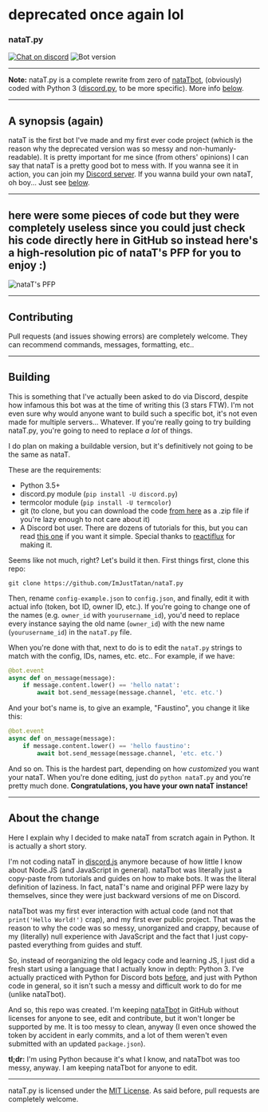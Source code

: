# deprecated once again lol

### nataT.py

[![Chat on discord](https://img.shields.io/badge/chat-on%20discord-blue.svg "Tatan's server")](https://discord.gg/sUBbBvx) ![Bot version](https://img.shields.io/badge/version-v0.3-brightgreen.svg "Bot version")

***

**Note:** nataT.py is a complete rewrite from zero of [nataTbot](https://github.com/ImJustTatan/nataTbot), (obviously) coded with Python 3 ([discord.py](https://github.com/Rapptz/discord.py), to be more specific). More info [below](#about-the-change).

---

## A synopsis (again)

nataT is the first bot I've made and my first ever code project (which is the reason why the deprecated version was so messy and non-humanly-readable). It is pretty important for me since (from others' opinions) I can say that nataT is a pretty good bot to mess with. If you wanna see it in action, you can join my [Discord server](https://discord.gg/sUBbBvx). If you wanna build your own nataT, oh boy... Just see [below](#building).

---

## here were some pieces of code but they were completely useless since you could just check his code directly here in GitHub so instead here's a high-resolution pic of nataT's PFP for you to enjoy :)

![nataT's PFP](https://cdn.discordapp.com/attachments/290169252881629187/297845711847030784/Natat.png "PFP made by Vertecks.")

---

## Contributing

Pull requests (and issues showing errors) are completely welcome. They can recommend commands, messages, formatting, etc..

---

## Building

This is something that I've actually been asked to do via Discord, despite how infamous this bot was at the time of writing this (3 stars FTW). I'm not even sure why would anyone want to build such a specific bot, it's not even made for multiple servers... Whatever. If you're really going to try building nataT.py, you're going to need to replace *a lot* of things.

I do plan on making a buildable version, but it's definitively not going to be the same as nataT.

These are the requirements:

- Python 3.5+
- discord.py module (`pip install -U discord.py`)
- termcolor module (`pip install -U termcolor`)
- git (to clone, but you can download the code [from here](https://github.com/ImJustTatan/nataT.py/archive/master.zip) as a .zip file if you're lazy enough to not care about it)
- A Discord bot user. There are dozens of tutorials for this, but you can read [this one](https://github.com/reactiflux/discord-irc/wiki/Creating-a-discord-bot-&-getting-a-token) if you want it simple. Special thanks to [reactiflux](https://github.com/reactiflux/) for making it.

Seems like not much, right? Let's build it then. First things first, clone this repo:

`git clone https://github.com/ImJustTatan/nataT.py`

Then, rename `config-example.json` to `config.json`, and finally, edit it with actual info (token, bot ID, owner ID, etc.). If you're going to change one of the names (e.g. `owner_id` with `yourusername_id`), you'd need to replace every instance saying the old name (`owner_id`) with the new name (`yourusername_id`) in the `nataT.py` file.

When you're done with that, next to do is to edit the `nataT.py` strings to match with the config, IDs, names, etc. etc.. For example, if we have:

```python
@bot.event
async def on_message(message):
    if message.content.lower() == 'hello natat':
        await bot.send_message(message.channel, 'etc. etc.')
```
And your bot's name is, to give an example, "Faustino", you change it like this:

```python
@bot.event
async def on_message(message):
    if message.content.lower() == 'hello faustino':
        await bot.send_message(message.channel, 'etc. etc.')
```

And so on. This is the hardest part, depending on how *customized* you want your nataT. When you're done editing, just do `python nataT.py` and you're pretty much done. **Congratulations, you have your own nataT instance!**

---

## About the change

Here I explain why I decided to make nataT from scratch again in Python. It is actually a short story.

I'm not coding nataT in [discord.js](https://github.com/hydrabolt/discord.js) anymore because of how little I know about Node.JS (and JavaScript in general). nataTbot was literally just a copy-paste from tutorials and guides on how to make bots. It was the literal definition of laziness. In fact, nataT's name and original PFP were lazy by themselves, since they were just backward versions of me on Discord.

nataTbot was my first ever interaction with actual code (and not that `print('Hello World!')` crap), and my first ever public project. That was the reason to why the code was so messy, unorganized and crappy, because of my (literally) null experience with JavaScript and the fact that I just copy-pasted everything from guides and stuff.

So, instead of reorganizing the old legacy code and learning JS, I just did a fresh start using a language that I actually know in depth: Python 3. I've actually practiced with Python for Discord bots [before](https://github.com/ImJustTatan/PennyBot), and just with Python code in general, so it isn't such a messy and difficult work to do for me (unlike nataTbot).

And so, this repo was created. I'm keeping [nataTbot](https://github.com/ImJustTatan/nataTbot) in GitHub without licenses for anyone to see, edit and contribute, but it won't longer be supported by me. It is too messy to clean, anyway (I even once showed the token by accident in early commits, and a lot of them weren't even submitted with an updated `package.json`).


**tl;dr:** I'm using Python because it's what I know, and nataTbot was too messy, anyway. I am keeping nataTbot for anyone to edit.

---

nataT.py is licensed under the [MIT License](https://opensource.org/licenses/MIT). As said before, pull requests are completely welcome.

